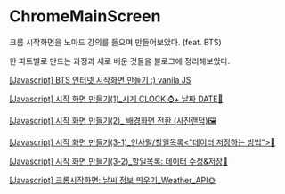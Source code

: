 # ChromeMainScreen
<p>크롬 시작화면을 노마드 강의를 들으며 만들어보았다. (feat. BTS)
<p>한 파트별로 만드는 과정과 새로 배운 것들을 블로그에 정리해보았다.

<p><a href ="https://blog.naver.com/namju1v/222110340488">[Javascript] BTS 인터넷 시작화면 만들기 :) vanila JS</a>
<p><a href ="https://blog.naver.com/namju1v/222112767880">[Javascript] 시작 화면 만들기(1)_시계 CLOCK ⌚+ 날짜 DATE📆</a>
<p><a href="https://blog.naver.com/namju1v/222126033858">[Javascript] 시작 화면 만들기(2)_ 배경화면 전환 (사진랜덤)🖼</a>
<p><a href="https://blog.naver.com/namju1v/222130171352">[Javascript] 시작 화면 만들기(3-1)_인사말/할일목록<"데이터 저장하는 방법">💾</a>
<p><a href="https://blog.naver.com/namju1v/222131824837">[Javascript] 시작 화면 만들기(3-2)_할일목록: 데이터 수정&저장💾</a>
<p><a href="https://blog.naver.com/namju1v/222140648453">[Javascript] 크롬시작화면: 날씨 정보 띄우기_Weather_API🌞</a>
<!--   <a href=""></a> -->
  
